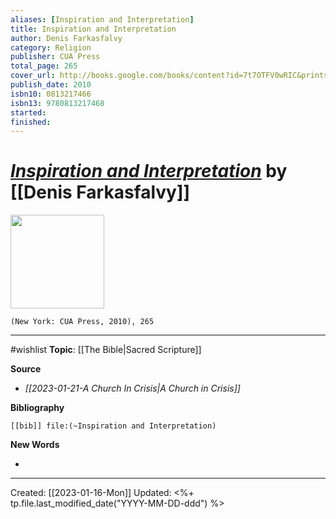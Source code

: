 ```yaml
---
aliases: [Inspiration and Interpretation]
title: Inspiration and Interpretation
author: Denis Farkasfalvy
category: Religion
publisher: CUA Press
total_page: 265
cover_url: http://books.google.com/books/content?id=7t7OTFV0wRIC&printsec=frontcover&img=1&zoom=1&edge=curl&source=gbs_api
publish_date: 2010
isbn10: 0813217466
isbn13: 9780813217468
started: 
finished: 
---
```

# *[Inspiration and Interpretation]()* by [[Denis Farkasfalvy]]

<img src="http://books.google.com/books/content?id=7t7OTFV0wRIC&printsec=frontcover&img=1&zoom=1&edge=curl&source=gbs_api" width=150>

`(New York: CUA Press, 2010), 265`

--- 
#wishlist
**Topic**: [[The Bible|Sacred Scripture]]

**Source**
- *[[2023-01-21-A Church In Crisis|A Church in Crisis]]*


**Bibliography**

```query
[[bib]] file:(~Inspiration and Interpretation)
```
 

**New Words**

- 

---
Created: [[2023-01-16-Mon]]
Updated: <%+ tp.file.last_modified_date("YYYY-MM-DD-ddd") %>
